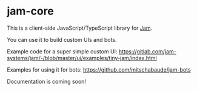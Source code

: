 # jam-core

This is a client-side JavaScript/TypeScript library for [Jam](https://gitlab.com/jam-systems/jam).

You can use it to build custom UIs and bots.

Example code for a super simple custom UI: https://gitlab.com/jam-systems/jam/-/blob/master/ui/examples/tiny-jam/index.html

Examples for using it for bots: https://github.com/mitschabaude/jam-bots

Documentation is coming soon!
